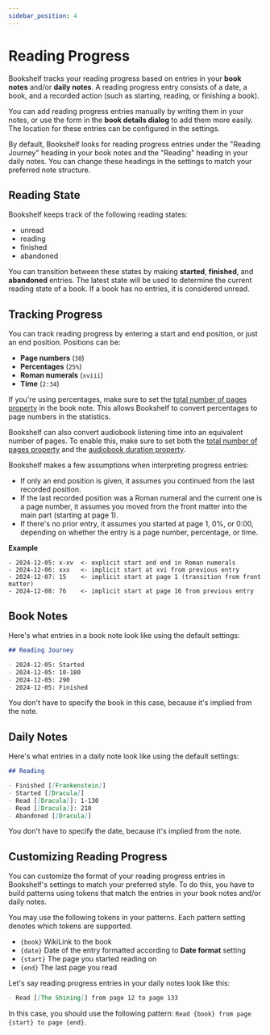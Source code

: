 ```yaml
---
sidebar_position: 4
---
```


# Reading Progress

Bookshelf tracks your reading progress based on entries in your **book notes** and/or **daily notes**.
A reading progress entry consists of a date, a book, and a recorded action (such as starting, reading, or finishing a
book).

You can add reading progress entries manually by writing them in your notes, or use the form in the **book details
dialog**
to add them more easily. The location for these entries can be configured in the settings.

By default, Bookshelf looks for reading progress entries under the "Reading Journey" heading in your book notes and
the "Reading" heading in your daily notes. You can change these headings in the settings to match your preferred note
structure.

## Reading State

Bookshelf keeps track of the following reading states:

- unread
- reading
- finished
- abandoned

You can transition between these states by making **started**, **finished**, and **abandoned** entries.
The latest state will be used to determine the current reading state of a book.
If a book has no entries, it is considered unread.

## Tracking Progress

You can track reading progress by entering a start and end position, or just an end position. Positions can be:

- **Page numbers** (`30`)
- **Percentages** (`25%`)
- **Roman numerals** (`xviii`)
- **Time** (`2:34`)

If you're using percentages, make sure to set the [total number of pages property](book-notes#total-number-of-pages) in
the book note. This allows Bookshelf to convert percentages to page numbers in the statistics.

Bookshelf can also convert audiobook listening time into an equivalent number of pages. To enable this, make sure to set
both the [total number of pages property](book-notes#total-number-of-pages) and
the [audiobook duration property](book-notes.md#audiobook-duration).

Bookshelf makes a few assumptions when interpreting progress entries:

- If only an end position is given, it assumes you continued from the last recorded position.
- If the last recorded position was a Roman numeral and the current one is a page number, it assumes you moved from the
  front matter into the main part (starting at page 1).
- If there's no prior entry, it assumes you started at page 1, 0%, or 0:00, depending on whether the entry is a page
  number, percentage, or time.

**Example**

```
- 2024-12-05: x-xv  <- explicit start and end in Roman numerals
- 2024-12-06: xxx   <- implicit start at xvi from previous entry
- 2024-12-07: 15    <- implicit start at page 1 (transition from front matter)
- 2024-12-08: 76    <- implicit start at page 16 from previous entry
```

## Book Notes

Here's what entries in a book note look like using the default settings:

```markdown title="Books/Frankenstein.md"
## Reading Journey

- 2024-12-05: Started
- 2024-12-05: 10-180
- 2024-12-05: 290
- 2024-12-05: Finished
```

You don't have to specify the book in this case, because it's implied from the note.

## Daily Notes

Here's what entries in a daily note look like using the default settings:

```markdown title="Daily Notes/2024-12-05.md"
## Reading

- Finished [[Frankenstein]]
- Started [[Dracula]]
- Read [[Dracula]]: 1-130
- Read [[Dracula]]: 210
- Abandoned [[Dracula]]
```

You don't have to specify the date, because it's implied from the note.

## Customizing Reading Progress

You can customize the format of your reading progress entries in Bookshelf's settings to match your preferred style.
To do this, you have to build patterns using tokens that match the entries in your book notes and/or daily notes.

You may use the following tokens in your patterns. Each pattern setting denotes which tokens are supported.

- `{book}` WikiLink to the book
- `{date}` Date of the entry formatted according to **Date format** setting
- `{start}` The page you started reading on
- `{end}` The last page you read

Let's say reading progress entries in your daily notes look like this:

```markdown
- Read [[The Shining]] from page 12 to page 133
```

In this case, you should use the following pattern: `Read {book} from page {start} to page {end}`.
